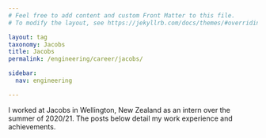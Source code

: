 ```yaml
---
# Feel free to add content and custom Front Matter to this file.
# To modify the layout, see https://jekyllrb.com/docs/themes/#overriding-theme-defaults

layout: tag
taxonomy: Jacobs
title: Jacobs
permalink: /engineering/career/jacobs/

sidebar:
  nav: engineering

---
```


I worked at Jacobs in Wellington, New Zealand as an intern over the summer of 2020/21.
The posts below detail my work experience and achievements.

